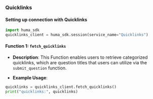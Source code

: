 ### Quicklinks

#### Setting up connection with Quicklinks

```python
import huma_sdk
quicklinks_client = huma_sdk.session(service_name="Quicklinks")
```

#### Function 1: `fetch_quicklinks`

- **Description**: This Function enables users to retrieve categorized quicklinks, which are question titles that users can utilize via the  `submit_question` function.
 
- **Example Usage**:

```python
quicklinks = quicklinks_client.fetch_quicklinks()
print("quicklinks:", quicklinks)
```